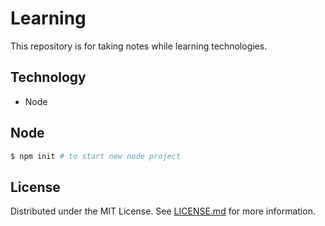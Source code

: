# Learning

This repository is for taking notes while learning technologies.

## Technology

- Node

## Node

```sh
$ npm init # to start new node project
```

## License

Distributed under the MIT License. See [LICENSE.md](LICENSE.md) for more information.

